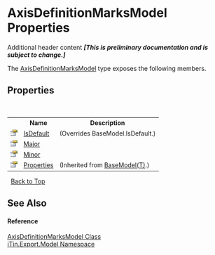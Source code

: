 # AxisDefinitionMarksModel Properties
Additional header content _**\[This is preliminary documentation and is subject to change.\]**_

The <a href="204ab025-3345-14c1-3c0e-0bb5036ebdc4">AxisDefinitionMarksModel</a> type exposes the following members.


## Properties
&nbsp;<table><tr><th></th><th>Name</th><th>Description</th></tr><tr><td>![Public property](media/pubproperty.gif "Public property")</td><td><a href="201d0a71-1b6a-ebd3-8ffc-4b652ba466bb">IsDefault</a></td><td> (Overrides BaseModel.IsDefault.)</td></tr><tr><td>![Public property](media/pubproperty.gif "Public property")</td><td><a href="86aaf586-77d0-fbed-36ec-10f28dc9af4d">Major</a></td><td /></tr><tr><td>![Public property](media/pubproperty.gif "Public property")</td><td><a href="e803b061-4705-b879-a46c-99384bda6e0e">Minor</a></td><td /></tr><tr><td>![Public property](media/pubproperty.gif "Public property")</td><td><a href="7e88785e-5670-4515-defa-d3f60ae16111">Properties</a></td><td> (Inherited from <a href="6632f561-4175-f1f2-939c-ac8b10159529">BaseModel(T)</a>.)</td></tr></table>&nbsp;
<a href="#axisdefinitionmarksmodel-properties">Back to Top</a>

## See Also


#### Reference
<a href="204ab025-3345-14c1-3c0e-0bb5036ebdc4">AxisDefinitionMarksModel Class</a><br /><a href="ef57ffcc-e95e-b212-5a46-9aa6f5a3511f">iTin.Export.Model Namespace</a><br />